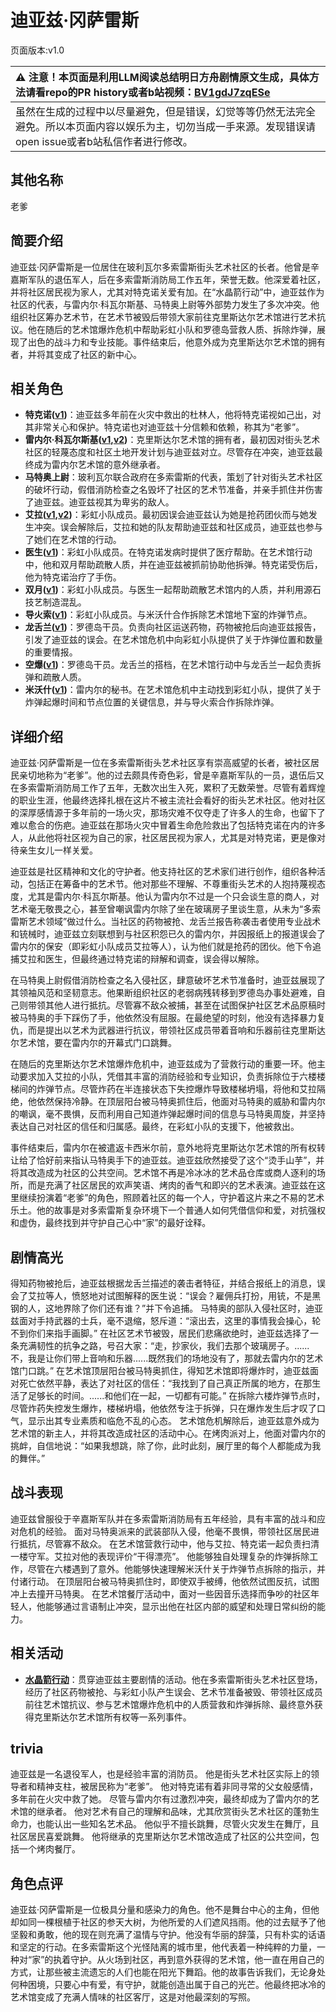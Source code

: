 # 迪亚兹·冈萨雷斯
页面版本:v1.0
 

| :warning: 注意！本页面是利用LLM阅读总结明日方舟剧情原文生成，具体方法请看repo的PR history或者b站视频：[BV1gdJ7zqESe](https://www.bilibili.com/video/BV1gdJ7zqESe/)         |
|:----------------------------|
| 虽然在生成的过程中以尽量避免，但是错误，幻觉等等仍然无法完全避免。所以本页面内容以娱乐为主，切勿当成一手来源。发现错误请open issue或者b站私信作者进行修改。|



## 其他名称
老爹
## 简要介绍
迪亚兹·冈萨雷斯是一位居住在玻利瓦尔多索雷斯街头艺术社区的长者。他曾是辛嘉斯军队的退伍军人，后在多索雷斯消防局工作五年，荣誉无数。他深爱着社区，并将社区居民视为家人，尤其对特克诺关爱有加。在“水晶箭行动”中，迪亚兹作为社区的代表，与雷内尔·科瓦尔斯基、马特奥上尉等外部势力发生了多次冲突。他组织社区筹办艺术节，在艺术节被毁后带领大家前往克里斯达尔艺术馆进行艺术抗议。他在随后的艺术馆爆炸危机中帮助彩虹小队和罗德岛营救人质、拆除炸弹，展现了出色的战斗力和专业技能。事件结束后，他意外成为克里斯达尔艺术馆的拥有者，并将其变成了社区的新中心。
## 相关角色
-   **特克诺([v1](char_4164_tecno.md))**：迪亚兹多年前在火灾中救出的杜林人，他将特克诺视如己出，对其非常关心和保护。特克诺也对迪亚兹十分信赖和依赖，称其为“老爹”。
-   **雷内尔·科瓦尔斯基([v1](extended_char_9d2b63.md),[v2](../char_v3/extended_char_9d2b63.md))**：克里斯达尔艺术馆的拥有者，最初因对街头艺术社区的轻蔑态度和社区土地开发计划与迪亚兹对立。尽管存在冲突，迪亚兹最终成为雷内尔艺术馆的意外继承者。
-   **马特奥上尉**：玻利瓦尔联合政府在多索雷斯的代表，策划了针对街头艺术社区的破坏行动，假借消防检查之名毁坏了社区的艺术节准备，并亲手抓住并伤害了迪亚兹。迪亚兹视其为卑劣的敌人。
-   **艾拉([v1](char_4123_ela.md),[v2](../char_v3/char_4123_ela.md))**：彩虹小队成员。最初因误会迪亚兹认为她是抢药团伙而与她发生冲突。误会解除后，艾拉和她的队友帮助迪亚兹和社区成员，迪亚兹也参与了她们在艺术馆的行动。
-   **医生([v1](char_4125_rdoc.md))**：彩虹小队成员。在特克诺发病时提供了医疗帮助。在艺术馆行动中，他和双月帮助疏散人质，并在迪亚兹被抓前协助他拆弹。特克诺受伤后，他为特克诺治疗了手伤。
-   **双月([v1](char_4124_iana.md))**：彩虹小队成员。与医生一起帮助疏散艺术馆内的人质，并利用源石技艺制造混乱。
-   **导火索([v1](char_4126_fuze.md))**：彩虹小队成员。与米沃什合作拆除艺术馆地下室的炸弹节点。
-   **龙舌兰([v1](char_486_takila.md))**：罗德岛干员。负责向社区运送药物，药物被抢后向迪亚兹报告，引发了迪亚兹的误会。在艺术馆危机中向彩虹小队提供了关于炸弹位置和数量的重要情报。
-   **空爆([v1](char_282_catap.md))**：罗德岛干员。龙舌兰的搭档，在艺术馆行动中与龙舌兰一起负责拆弹和疏散人质。
-   **米沃什([v1](extended_char_mi_wo_shen.md))**：雷内尔的秘书。在艺术馆危机中主动找到彩虹小队，提供了关于炸弹起爆时间和节点位置的关键信息，并与导火索合作拆除炸弹。
## 详细介绍
迪亚兹·冈萨雷斯是一位在多索雷斯街头艺术社区享有崇高威望的长者，被社区居民亲切地称为“老爹”。他的过去颇具传奇色彩，曾是辛嘉斯军队的一员，退伍后又在多索雷斯消防局工作了五年，无数次出生入死，累积了无数荣誉。尽管有着辉煌的职业生涯，他最终选择扎根在这片不被主流社会看好的街头艺术社区。他对社区的深厚感情源于多年前的一场火灾，那场灾难不仅夺走了许多人的生命，也留下了难以愈合的伤疤。迪亚兹在那场火灾中冒着生命危险救出了包括特克诺在内的许多人，从此他将社区视为自己的家，社区居民视为家人，尤其是对特克诺，更是像对待亲生女儿一样关爱。

迪亚兹是社区精神和文化的守护者。他支持社区的艺术家们进行创作，组织各种活动，包括正在筹备中的艺术节。他对那些不理解、不尊重街头艺术的人抱持蔑视态度，尤其是雷内尔·科瓦尔斯基。他认为雷内尔不过是一个只会谈生意的商人，对艺术毫无敬畏之心，甚至曾嘲讽雷内尔除了坐在玻璃房子里谈生意，从未为“多索雷斯艺术领域”做过什么。当社区的药物被抢、龙舌兰报告称袭击者使用专业战术和铳械时，迪亚兹立刻联想到与社区积怨已久的雷内尔，并因报纸上的报道误会了雷内尔的保安（即彩虹小队成员艾拉等人），认为他们就是抢药的团伙。他下令追捕艾拉和医生，但最终通过特克诺的辩解和调查，误会得以解除。

在马特奥上尉假借消防检查之名入侵社区，肆意破坏艺术节准备时，迪亚兹展现了其领袖风范和坚韧意志。他果断组织社区的老弱病残转移到罗德岛办事处避难，自己则带领其他人进行抵抗。尽管寡不敌众被捕，甚至在试图保护社区艺术品原稿时被马特奥的手下踩伤了手，他依然没有屈服。在最绝望的时刻，他没有选择暴力复仇，而是提出以艺术为武器进行抗议，带领社区成员带着音响和乐器前往克里斯达尔艺术馆，要在雷内尔的开幕式门口跳舞。

在随后的克里斯达尔艺术馆爆炸危机中，迪亚兹成为了营救行动的重要一环。他主动要求加入艾拉的小队，凭借其丰富的消防经验和专业知识，负责拆除位于六楼楼梯间的炸弹节点。尽管炸药在半连接状态下失控爆炸导致楼梯坍塌，将他和艾拉隔绝，他依然保持冷静。在顶层阳台被马特奥抓住后，他面对马特奥的威胁和雷内尔的嘲讽，毫不畏惧，反而利用自己知道炸弹起爆时间的信息与马特奥周旋，并坚持表达自己对社区的信任和归属感。最终，在彩虹小队的支援下，他被救出。

事件结束后，雷内尔在被遣返卡西米尔前，意外地将克里斯达尔艺术馆的所有权转让给了恰好前来指认马特奥手下的迪亚兹。迪亚兹欣然接受了这个“烫手山芋”，并将其改造成为社区的公共空间。艺术馆不再是冷冰冰的艺术品仓库或商人逐利的场所，而是充满了社区居民的欢声笑语、烤肉的香气和即兴的艺术表演。迪亚兹在这里继续扮演着“老爹”的角色，照顾着社区的每一个人，守护着这片来之不易的艺术乐土。他的故事是对多索雷斯复杂环境下一个普通人如何凭借信仰和爱，对抗强权和虚伪，最终找到并守护自己心中“家”的最好诠释。
## 剧情高光
得知药物被抢后，迪亚兹根据龙舌兰描述的袭击者特征，并结合报纸上的消息，误会了艾拉等人，愤怒地对试图解释的医生说：“误会？雇佣兵打扮，用铳，不是黑钢的人，这地界除了你们还有谁？”并下令追捕。
马特奥的部队入侵社区时，迪亚兹面对手持武器的士兵，毫不退缩，怒斥道：“滚出去，这里的事情我会操心，轮不到你们来指手画脚。”
在社区艺术节被毁，居民们悲痛欲绝时，迪亚兹选择了一条充满韧性的抗争之路，号召大家：“走，抄家伙，我们去那个玻璃房子。......不，我是让你们带上音响和乐器......既然我们的场地没有了，那就去雷内尔的艺术馆门口跳。”
在艺术馆顶层阳台被马特奥抓住，得知艺术馆即将爆炸时，迪亚兹面对死亡依然平静，表达了对社区的信任：“我找到了自己真正所属的地方，在那生活了足够长的时间。......和他们在一起，一切都有可能。”
在拆除六楼炸弹节点时，尽管炸药失控发生爆炸，楼梯坍塌，他依然专注于拆弹，只在爆炸发生后才叹了口气，显示出其专业素质和临危不乱的心态。
艺术馆危机解除后，迪亚兹意外成为艺术馆的新主人，并将其改造成社区的活动中心。在烤肉派对上，他面对雷内尔的挑衅，自信地说：“如果我想跳，除了你，此时此刻，展厅里的每个人都能成为我的舞伴。”
## 战斗表现
迪亚兹曾服役于辛嘉斯军队并在多索雷斯消防局有五年经验，具有丰富的战斗和应对危机的经验。
面对马特奥派来的武装部队入侵，他毫不畏惧，带领社区居民进行抵抗，尽管寡不敌众。
在艺术馆营救行动中，他与艾拉、特克诺一起负责扫清一楼守军。艾拉对他的表现评价“干得漂亮”。
他能够独自处理复杂的炸弹拆除工作，尽管在六楼遇到了意外。他能够快速理解米沃什关于炸弹节点拆除的指示，并付诸行动。
在顶层阳台被马特奥抓住时，即使双手被缚，他依然试图反抗，试图冲上去撞开马特奥。
在艺术馆餐厅活动中，面对一些因音乐选择而争吵的社区年轻人，他能够通过言语制止冲突，显示出他在社区内部的威望和处理日常纠纷的能力。
## 相关活动
-   **[水晶箭行动](../stories/act32side.md)**：贯穿迪亚兹主要剧情的活动。他在多索雷斯街头艺术社区登场，经历了社区药物被抢、与彩虹小队产生误会、艺术节准备被毁、带领社区成员前往艺术馆抗议、参与艺术馆爆炸危机中的人质营救和炸弹拆除、最终意外获得克里斯达尔艺术馆所有权等一系列事件。
## trivia
迪亚兹是一名退役军人，也是经验丰富的消防员。
他是街头艺术社区实际上的领导者和精神支柱，被居民称为“老爹”。
他对特克诺有着非同寻常的父女般感情，多年前在火灾中救了她。
尽管与雷内尔有过激烈冲突，最终却成为了雷内尔的艺术馆的继承者。
他对艺术有自己的理解和品味，尤其欣赏街头艺术社区的蓬勃生命力，也能认出一些知名艺术品。
他似乎不擅长跳舞，尽管火灾发生在舞厅，且社区居民喜爱跳舞。
他将继承的克里斯达尔艺术馆改造成了社区的公共空间，包括一个烤肉餐厅。
## 角色点评
迪亚兹·冈萨雷斯是一位极具分量和感染力的角色。他不是舞台中心的主角，但他却如同一棵根植于社区的参天大树，为他所爱的人们遮风挡雨。他的过去赋予了他坚毅和勇敢，他的现在则充满了温情与守护。他没有华丽的辞藻，只有朴实的话语和坚定的行动。在多索雷斯这个光怪陆离的城市里，他代表着一种纯粹的力量，一种对“家”的执着守护。从火场到社区，再到意外获得的艺术馆，他一直在用自己的方式，让那些被主流遗忘的人们也能在阳光下舞蹈。他的故事告诉我们，无论身处何种困境，只要心中有爱，有守护，就能创造出属于自己的光芒。他最终把冰冷的艺术馆变成了充满人情味的社区客厅，这是对他最深刻的写照。